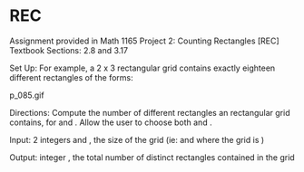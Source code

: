 # REC
Assignment provided in Math 1165
Project 2: Counting Rectangles [REC]
Textbook Sections: 2.8 and 3.17

Set Up:  For example, a 2 x 3 rectangular grid contains exactly eighteen different rectangles of the forms:

p_085.gif

Directions: Compute the number of different rectangles an  rectangular grid contains, for  and .  Allow the user to choose both  and .

Input: 2 integers  and , the size of the grid (ie:  and  where the grid is )

Output: integer , the total number of distinct rectangles contained in the grid
